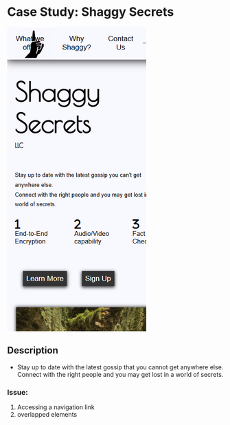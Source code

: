 # Case Study: Shaggy Secrets
![alt text](image.png)
## Description

- Stay up to date with the latest gossip that you cannot get anywhere else.
Connect with the right people and you may get lost in a world of secrets.

### Issue:

1. Accessing a navigation link
2. overlapped elements
